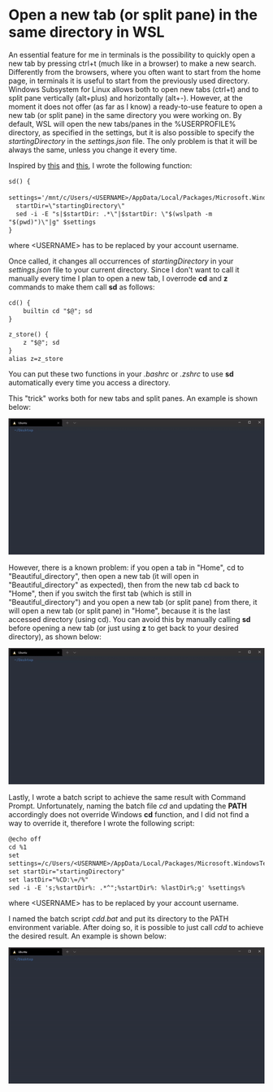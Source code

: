 # Open a new tab (or split pane) in the same directory in WSL
An essential feature for me in terminals is the possibility to quickly open a new tab by pressing ctrl+t (much like in a browser) to make a new search. Differently from the browsers, where you often want to start from the home page, in terminals it is useful to start from the previously used directory. Windows Subsystem for Linux allows both to open new tabs (ctrl+t) and to split pane vertically (alt+plus) and horizontally (alt+-). However, at the moment it does not offer (as far as I know) a ready-to-use feature to open a new tab (or split pane) in the same directory you were working on. By default, WSL will open the new tabs/panes in the %USERPROFILE% directory, as specified in the settings, but it is also possible to specify the _startingDirectory_ in the _settings.json_ file. The only problem is that it will be always the same, unless you change it every time.

Inspired by [this](https://github.com/microsoft/terminal/issues/3158#issuecomment-654539219) and [this](https://stackoverflow.com/questions/57120932/how-to-spawn-a-new-tab-in-same-directory-as-previous-directory), I wrote the following function:

```
sd() {
  settings='/mnt/c/Users/<USERNAME>/AppData/Local/Packages/Microsoft.WindowsTerminal_8wekyb3d8bbwe/LocalState/settings.json'
  startDir=\"startingDirectory\"
  sed -i -E "s|$startDir: .*\"|$startDir: \"$(wslpath -m "$(pwd)")\"|g" $settings
}
```
where \<USERNAME\> has to be replaced by your account username. 

Once called, it changes all occurrences of _startingDirectory_ in your _settings.json_ file to your current directory. Since I don't want to call it manually every time I plan to open a new tab, I overrode **cd** and **z** commands to make them call **sd** as follows:

```
cd() {
    builtin cd "$@"; sd
}
```
```
z_store() {
    z "$@"; sd
}
alias z=z_store
```
You can put these two functions in your _.bashrc_ or _.zshrc_ to use **sd** automatically every time you access a directory. 

This "trick" works both for new tabs and split panes. An example is shown below:

<img src="gifs/test.gif" alt="test" width="800"/>

However, there is a known problem: if you open a tab in "Home", cd to "Beautiful_directory", then open a new tab (it will open in "Beautiful_directory" as expected), then from the new tab cd back to "Home", then if you switch the first tab (which is still in "Beautiful_directory") and you open a new tab (or split pane) from there, it will open a new tab (or split pane) in "Home", because it is the last accessed directory (using cd). You can avoid this by manually calling **sd** before opening a new tab (or just using **z** to get back to your desired directory), as shown below:

<img src="gifs/bug.gif" alt="bug" width="800"/>

Lastly, I wrote a batch script to achieve the same result with Command Prompt. Unfortunately, naming the batch file _cd_ and updating the **PATH** accordingly does not override Windows **cd** function, and I did not find a way to override it, therefore I wrote the following script:
```
@echo off
cd %1
set settings=/c/Users/<USERNAME>/AppData/Local/Packages/Microsoft.WindowsTerminal_8wekyb3d8bbwe/LocalState/settings.json
set startDir="startingDirectory"
set lastDir="%CD:\=/%"
sed -i -E 's;%startDir%: .*^";%startDir%: %lastDir%;g' %settings%
```
where \<USERNAME\> has to be replaced by your account username. 
  
I named the batch script _cdd.bat_ and put its directory to the PATH environment variable. After doing so, it is possible to just call _cdd_ to achieve the desired result. An example is shown below:


<img src="gifs/cdd.gif" alt="cdd" width="800"/>
